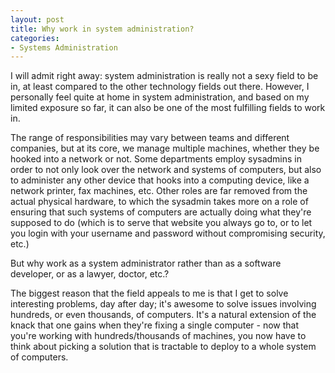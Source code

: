 ```yaml
---
layout: post
title: Why work in system administration?
categories:
- Systems Administration
---
```


I will admit right away: system administration is really not a sexy field
to be in, at least compared to the other technology fields out there.
However, I personally feel quite at home in system administration, and based
on my limited exposure so far, it can also be one of the most fulfilling fields
to work in.

The range of responsibilities may vary between teams and different companies,
but at its core, we manage multiple machines, whether they be hooked into a
network or not. Some departments employ sysadmins in order to not only look
over the network and systems of computers, but also to administer any other
device that hooks into a computing device, like a network printer, fax
machines, etc.  Other roles are far removed from the actual physical hardware,
to which the sysadmin takes more on a role of ensuring that such systems
of computers are actually doing what they're supposed to do (which is to
serve that website you always go to, or to let you login with your username
and password without compromising security, etc.)

But why work as a system administrator rather than as a software developer,
or as a lawyer, doctor, etc.?

The biggest reason that the field appeals to me is that I get to solve
interesting problems, day after day; it's awesome to solve issues involving
hundreds, or even thousands, of computers. It's a natural extension of the
knack that one gains when they're fixing a single computer - now
that you're working with hundreds/thousands of machines, you now have to think
about picking a solution that is tractable to deploy to a whole system of
computers.